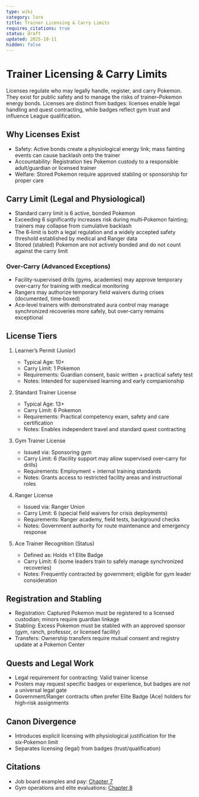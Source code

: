 ```yaml
---
type: wiki
category: lore
title: Trainer Licensing & Carry Limits
requires_citations: true
status: draft
updated: 2025-10-11
hidden: false
---
```


# Trainer Licensing & Carry Limits

Licenses regulate who may legally handle, register, and carry Pokemon. They exist for public safety and to manage the risks of trainer–Pokemon energy bonds. Licenses are distinct from badges: licenses enable legal handling and quest contracting, while badges reflect gym trust and influence League qualification.

## Why Licenses Exist

- Safety: Active bonds create a physiological energy link; mass fainting events can cause backlash onto the trainer
- Accountability: Registration ties Pokemon custody to a responsible adult/guardian or licensed trainer
- Welfare: Stored Pokemon require approved stabling or sponsorship for proper care

## Carry Limit (Legal and Physiological)

- Standard carry limit is 6 active, bonded Pokemon
- Exceeding 6 significantly increases risk during multi‑Pokemon fainting; trainers may collapse from cumulative backlash
- The 6‑limit is both a legal regulation and a widely accepted safety threshold established by medical and Ranger data
- Stored (stabled) Pokemon are not actively bonded and do not count against the carry limit

### Over‑Carry (Advanced Exceptions)
- Facility‑supervised drills (gyms, academies) may approve temporary over‑carry for training with medical monitoring
- Rangers may authorize temporary field waivers during crises (documented, time‑boxed)
- Ace‑level trainers with demonstrated aura control may manage synchronized recoveries more safely, but over‑carry remains exceptional

## License Tiers

1. Learner’s Permit (Junior)
   - Typical Age: 10+
   - Carry Limit: 1 Pokemon
   - Requirements: Guardian consent, basic written + practical safety test
   - Notes: Intended for supervised learning and early companionship

2. Standard Trainer License
   - Typical Age: 13+
   - Carry Limit: 6 Pokemon
   - Requirements: Practical competency exam, safety and care certification
   - Notes: Enables independent travel and standard quest contracting

3. Gym Trainer License
   - Issued via: Sponsoring gym
   - Carry Limit: 6 (facility support may allow supervised over‑carry for drills)
   - Requirements: Employment + internal training standards
   - Notes: Grants access to restricted facility areas and instructional roles

4. Ranger License
   - Issued via: Ranger Union
   - Carry Limit: 6 (special field waivers for crisis deployments)
   - Requirements: Ranger academy, field tests, background checks
   - Notes: Government authority for route maintenance and emergency response

5. Ace Trainer Recognition (Status)
   - Defined as: Holds ≥1 Elite Badge
   - Carry Limit: 6 (some leaders train to safely manage synchronized recoveries)
   - Notes: Frequently contracted by government; eligible for gym leader consideration

## Registration and Stabling

- Registration: Captured Pokemon must be registered to a licensed custodian; minors require guardian linkage
- Stabling: Excess Pokemon must be stabled with an approved sponsor (gym, ranch, professor, or licensed facility)
- Transfers: Ownership transfers require mutual consent and registry update at a Pokemon Center

## Quests and Legal Work

- Legal requirement for contracting: Valid trainer license
- Posters may request specific badges or experience, but badges are not a universal legal gate
- Government/Ranger contracts often prefer Elite Badge (Ace) holders for high‑risk assignments

## Canon Divergence

- Introduces explicit licensing with physiological justification for the six‑Pokemon limit
- Separates licensing (legal) from badges (trust/qualification)

## Citations

- Job board examples and pay: [Chapter 7](../../../story/chapter7/chapter7.md)
- Gym operations and elite evaluations: [Chapter 8](../../../story/chapter8/chapter8.md)


